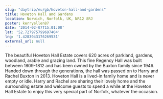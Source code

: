 ```yaml
---
slug: "daytrip/eu/gb/hoveton-hall-and-gardens"
title: Hoveton Hall and Gardens
location: Norwich, Norfolk, UK, NR12 8RJ
poster: kerryellen87
date: '2014-02-07T15:01:00'
lat: '52.727975799697404'
lng: '1.4283943176269531'
external_url: null
---
```


The beautiful Hoveton Hall Estate covers 620 acres of parkland, gardens, woodland, arable and grazing land. This fine Regency Hall was built between 1809-1812 and has been owned by the Buxton family since 1946. Handed down through the generations, the hall was passed on to Harry and Rachel Buxton in 2013. Hoveton Hall is a lived-in family home and is never empty or idle. Harry and Rachel are sharing their lovely home and the surrounding estate and welcome guests to spend a while at the Hoveton Hall Estate to enjoy this very special part of Norfolk, whatever the occasion.
